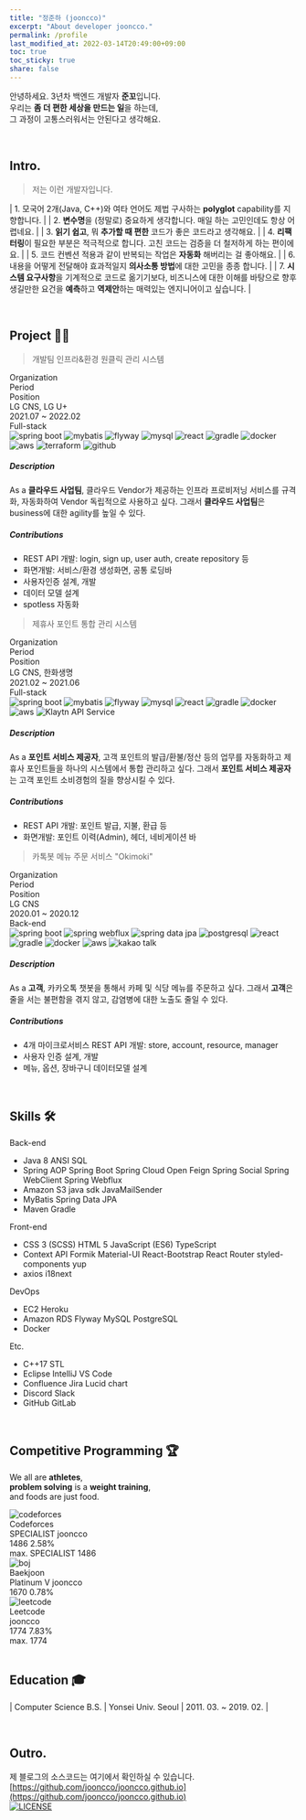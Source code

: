 ```yaml
---
title: "정준하 (jooncco)"
excerpt: "About developer jooncco."
permalink: /profile
last_modified_at: 2022-03-14T20:49:00+09:00
toc: true
toc_sticky: true
share: false
---
```


안녕하세요. 3년차 백엔드 개발자 **준꼬**입니다.  
우리는 **좀 더 편한 세상을 만드는 일**을 하는데,  
그 과정이 고통스러워서는 안된다고 생각해요.

<br />

## Intro.

> 저는 이런 개발자입니다.

| 1. 모국어 2개(Java, C++)와 여타 언어도 제법 구사하는 **polyglot** capability를 지향합니다. |
| 2. **변수명**을 (정말로) 중요하게 생각합니다. 매일 하는 고민인데도 항상 어렵네요. |
| 3. **읽기 쉽고**, 뭐 **추가할 때 편한** 코드가 좋은 코드라고 생각해요. |
| 4. **리팩터링**이 필요한 부분은 적극적으로 합니다. 고친 코드는 검증을 더 철저하게 하는 편이에요. |
| 5. 코드 컨벤션 적용과 같이 반복되는 작업은 **자동화** 해버리는 걸 좋아해요. |
| 6. 내용을 어떻게 전달해야 효과적일지 **의사소통 방법**에 대한 고민을 종종 합니다. |
| 7. **시스템 요구사항**을 기계적으로 코드로 옮기기보다, 비즈니스에 대한 이해를 바탕으로 향후 생길만한 요건을 **예측**하고 **역제안**하는 매력있는 엔지니어이고 싶습니다. |

<br />

## Project 👨‍💻

<div id="project">
    <div class="project-card">
        <blockquote id="lgcns-3" class="project-title">
            개발팀 인프라&환경 원클릭 관리 시스템
        </blockquote>
        <div class="panel">
            <div class="panel-header">
                <div class="column head">
                    <div class="cell">Organization</div>
                    <div class="cell">Period</div>
                    <div class="cell">Position</div>
                </div>
                <div class="column data">
                    <div class="cell">LG CNS, LG U+</div>
                    <div class="cell">2021.07 ~ 2022.02</div>
                    <div class="cell">Full-stack</div>
                </div>
                <div class="column artifacts">
                    <div class="cell-rowspan-2">
                        <img class="artifact_img" src="/public/images/spring-boot.png" title="spring boot"/>
                        <img class="artifact_img" src="/public/images/mybatis.png" title="mybatis"/>
                        <img class="artifact_img" src="/public/images/flyway.png" title="flyway"/>
                        <img class="artifact_img" src="/public/images/mysql.svg" title="mysql"/>
                        <img class="artifact_img" src="/public/images/react.svg" title="react"/>
                        <img class="artifact_img" src="/public/images/gradle.png" title="gradle"/>
                        <img class="artifact_img" src="/public/images/docker.svg" title="docker"/>
                        <img class="artifact_img" src="/public/images/aws.jpeg" title="aws"/>
                        <img class="artifact_img" src="/public/images/terraform.png" title="terraform"/>
                        <img class="artifact_img" src="/public/images/github.png" title="github"/>
                    </div>
                </div>
            </div>
            <div class="description">
                <h5>Description</h5>
                <div class="body">
                    As a <b>클라우드 사업팀</b>, 클라우드 Vendor가 제공하는 인프라 프로비저닝 서비스를 규격화, 자동화하여 Vendor 독립적으로 사용하고 싶다. 그래서 <b>클라우드 사업팀</b>은 business에 대한 agility를 높일 수 있다.
                </div>
            </div>
            <div class="contributions">
                <h5>Contributions</h5>
                <div class="body">
                    <ul>
                        <li><span>REST API 개발: login, sign up, user auth, create repository 등</span></li>
                        <li><span>화면개발: 서비스/환경 생성화면, 공통 로딩바</span></li>
                        <li><span>사용자인증 설계, 개발</span></li>
                        <li><span>데이터 모델 설계</span></li>
                        <li><span>spotless 자동화</span></li>
                    </ul>
                </div>
            </div>
        </div>
    </div>
    <div class="project-card">
        <blockquote id="lgcns-2" class="project-title">
            제휴사 포인트 통합 관리 시스템
        </blockquote>
        <div class="panel">
            <div class="panel-header">
                <div class="column head">
                    <div class="cell">Organization</div>
                    <div class="cell">Period</div>
                    <div class="cell">Position</div>
                </div>
                <div class="column data">
                    <div class="cell">LG CNS, 한화생명</div>
                    <div class="cell">2021.02 ~ 2021.06</div>
                    <div class="cell">Full-stack</div>
                </div>
                <div class="column artifacts">
                    <div class="cell-rowspan-2">
                        <img class="artifact_img" src="/public/images/spring-boot.png" title="spring boot"/>
                        <img class="artifact_img" src="/public/images/mybatis.png" title="mybatis"/>
                        <img class="artifact_img" src="/public/images/flyway.png" title="flyway"/>
                        <img class="artifact_img" src="/public/images/mysql.svg" title="mysql"/>
                        <img class="artifact_img" src="/public/images/react.svg" title="react"/>
                        <img class="artifact_img" src="/public/images/gradle.png" title="gradle"/>
                        <img class="artifact_img" src="/public/images/docker.svg" title="docker"/>
                        <img class="artifact_img" src="/public/images/aws.jpeg" title="aws"/>
                        <img class="artifact_img" src="/public/images/klaytn.png" title="Klaytn API Service"/>
                    </div>
                </div>
            </div>
            <div class="description">
                <h5>Description</h5>
                <div class="body">
                    As a <b>포인트 서비스 제공자</b>, 고객 포인트의 발급/환불/정산 등의 업무를 자동화하고 제휴사 포인트들을 하나의 시스템에서 통합 관리하고 싶다.
                    그래서 <b>포인트 서비스 제공자</b>는 고객 포인트 소비경험의 질을 향상시킬 수 있다.
                </div>
            </div>
            <div class="contributions">
                <h5>Contributions</h5>
                <div class="body">
                    <ul>
                        <li><span>REST API 개발: 포인트 발급, 지불, 환급 등</span></li>
                        <li><span>화면개발: 포인트 이력(Admin), 헤더, 네비게이션 바</span></li>
                    </ul>
                </div>
            </div>
        </div>
    </div>
    <div class="project-card">
        <blockquote id="lgcns-1" class="project-title">
            카톡봇 메뉴 주문 서비스 "Okimoki"
        </blockquote>
        <div class="panel">
            <div class="panel-header">
                <div class="column head">
                    <div class="cell">Organization</div>
                    <div class="cell">Period</div>
                    <div class="cell">Position</div>
                </div>
                <div class="column data">
                    <div class="cell">LG CNS</div>
                    <div class="cell">2020.01 ~ 2020.12</div>
                    <div class="cell">Back-end</div>
                </div>
                <div class="column artifacts">
                    <div class="cell-rowspan-2">
                        <img class="artifact_img" src="/public/images/spring-boot.png" title="spring boot"/>
                        <img class="artifact_img" src="/public/images/spring-webflux.png" title="spring webflux"/>
                        <img class="artifact_img" src="/public/images/spring-data.png" title="spring data jpa"/>
                        <img class="artifact_img" src="/public/images/postgresql.svg" title="postgresql"/>
                        <img class="artifact_img" src="/public/images/react.svg" title="react"/>
                        <img class="artifact_img" src="/public/images/gradle.png" title="gradle"/>
                        <img class="artifact_img" src="/public/images/docker.svg" title="docker"/>
                        <img class="artifact_img" src="/public/images/aws.jpeg" title="aws"/>
                        <img class="artifact_img" src="/public/images/kakao.png" title="kakao talk"/>
                    </div>
                </div>
            </div>
            <div class="description">
                <h5>Description</h5>
                <div class="body">
                    As a <b>고객</b>, 카카오톡 챗봇을 통해서 카페 및 식당 메뉴를 주문하고 싶다.
                    그래서 <b>고객</b>은 줄을 서는 불편함을 겪지 않고, 감염병에 대한 노출도 줄일 수 있다.
                </div>
            </div>
            <div class="contributions">
                <h5>Contributions</h5>
                <div class="body">
                    <ul>
                        <li><span>4개 마이크로서비스 REST API 개발: store, account, resource, manager</span></li>
                        <li><span>사용자 인증 설계, 개발</span></li>
                        <li><span>메뉴, 옵션, 장바구니 데이터모델 설계</span></li>
                    </ul>
                </div>
            </div>
        </div>
    </div>
</div>

<!-- ## Toys -->

<br />

## Skills 🛠

<div id="skills">
    <div class="row">
        <div class="category">
            Back-end
        </div>
        <div class="content">
            <ul>
                <li> 
                    <span>Java 8</span>
                    <span>ANSI SQL</span>
                </li>
                <li>
                    <span>Spring AOP</span>
                    <span>Spring Boot</span>
                    <span>Spring Cloud Open Feign</span>
                    <span>Spring Social</span>
                    <span>Spring WebClient</span>
                    <span>Spring Webflux</span>
                </li>
                <li>
                    <span>Amazon S3 java sdk</span>
                    <span>JavaMailSender</span>
                </li>
                <li>
                    <span>MyBatis</span>
                    <span>Spring Data JPA</span>
                </li>
                <li>
                    <span>Maven</span>
                    <span>Gradle</span>
                </li>
            </ul>
        </div>
    </div>
    <div class="row">
        <div class="category">
            Front-end
        </div>
        <div class="content">
            <ul>
                <li>
                    <span>CSS 3 (SCSS)</span>
                    <span>HTML 5</span>
                    <span>JavaScript (ES6)</span>
                    <span>TypeScript</span>
                </li>
                <li>
                    <span>Context API</span>
                    <span>Formik</span>
                    <span>Material-UI</span>
                    <span>React-Bootstrap</span>
                    <span>React Router</span>
                    <span>styled-components</span>
                    <span>yup</span>
                </li>
                <li>
                    <span>axios</span>
                    <span>i18next</span>
                </li>
            </ul>
        </div>
    </div>
    <div class="row">
        <div class="category">
            DevOps
        </div>
        <div class="content">
            <ul>
                <li>
                    <span>EC2</span>
                    <span>Heroku</span>
                </li>
                <li>
                    <span>Amazon RDS</span>
                    <span>Flyway</span>
                    <span>MySQL</span>
                    <span>PostgreSQL</span>
                </li>
                <li>
                    <span>Docker</span>
                </li>
            </ul>
        </div>
    </div>
    <div class="row">
        <div class="category">
            Etc.
        </div>
        <div class="content">
            <ul>
                <li>
                    <span>C++17 STL</span>
                </li>
                <li>
                    <span>Eclipse</span>
                    <span>IntelliJ</span>
                    <span>VS Code</span>
                </li>
                <li>
                    <span>Confluence</span>
                    <span>Jira</span>
                    <span>Lucid chart</span>
                </li>
                <li>
                    <span>Discord</span>
                    <span>Slack</span>
                </li>
                <li>
                    <span>GitHub</span>
                    <span>GitLab</span>
                </li>
            </ul>
        </div>
    </div>
</div>

<br />

<!-- ## Achievements -->

## Competitive Programming 🏆

We all are **athletes**,  
**problem solving** is a **weight training**,  
and foods are just food.

<div id="competitive-programming">
    <div class="row" id="codeforces">
        <div class="logo">
            <img class="cp-logo-img" src="/public/images/codeforces-logo.png" title="codeforces"/>
        </div>
        <div class="title">
            Codeforces
        </div>
        <div class="description">
            <div class="row-handle">
                <span class="codeforces-rating-badge">SPECIALIST</span>
                <span class="handle">jooncco</span>
            </div>
            <div class="row-stats">
                <span class="current-rating">1486</span>
                <span class="percentage">2.58%</span>
            </div>
            <div class="row-max-rating">
                <span class="label">max. </span>
                <span class="codeforces-rating-badge">SPECIALIST</span>
                <span class="max-rating">1486</span>
            </div>
        </div>
    </div>
    <div class="row" id="boj">
        <div class="logo">
            <img class="cp-logo-img" src="/public/images/boj-icon.png" title="boj"/>
        </div>
        <div class="title">
            Baekjoon
        </div>
        <div class="description">
            <div class="row-handle">
                <span class="boj-rating-badge">Platinum V</span>
                <span class="handle">jooncco</span>
            </div>
            <div class="row-stats">
                <span class="current-rating">1670</span>
                <span class="percentage">0.78%</span>
            </div>
        </div>
    </div>
    <div class="row" id="leetcode">
        <div class="logo">
            <img class="cp-logo-img" src="/public/images/leetcode-icon.png" title="leetcode"/>
        </div>
        <div class="title">
            Leetcode
        </div>
        <div class="description">
            <div class="row-handle">
                <span class="handle">jooncco</span>
            </div>
            <div class="row-stats">
                <span class="current-rating">1774</span>
                <span class="percentage">7.83%</span>
            </div>
            <div class="row-max-rating">
                <span class="label">max. </span>
                <span class="max-rating">1774</span>
            </div>
        </div>
    </div>
    <!-- <div class="row">
        <div class="logo">
            <img class="cp-logo-img" src="/public/images/atcoder.png" title="atcoder"/>
        </div>
        <div class="title">
            AtCoder
        </div>
        <div class="description">
            <div class="row-handle">
                <div class="atcoder-rating-badge">
                    RATING TITLE
                </div>
                <div class="handle">
                    jooncco
                </div>
            </div>
            <div class="row-stats">
                <div class="current-rating">
                    1700
                </div>
                <div class="percentage">5.3%</div>
                <div class="seperator"> / max. </div>
                <div class="atcoder-rating-badge">
                    RATING TITLE
                </div>
                <div class="max-rating">
                    1700
                </div>
            </div>
        </div>
    </div>
    <div class="row">
        <div class="logo">
            <img class="cp-logo-img" src="/public/images/topcoder.png" title="topcoder"/>
        </div>
        <div class="title">
            TopCoder
        </div>
        <div class="description">
            <div class="row-handle">
                <div class="topcoder-rating-badge">
                    RATING TITLE
                </div>
                <div class="handle">
                    jooncco
                </div>
            </div>
            <div class="row-stats">
                <div class="current-rating">
                    1700
                </div>
                <div class="percentage">5.3%</div>
                <div class="seperator"> / max. </div>
                <div class="topcoder-rating-badge">
                    RATING TITLE
                </div>
                <div class="max-rating">
                    1700
                </div>
            </div>
        </div>
    </div> -->
</div>

<br />

## Education 🎓

| Computer Science B.S. | Yonsei Univ. Seoul | 2011. 03. ~ 2019. 02. |

<br />

## Outro.

제 블로그의 소스코드는 여기에서 확인하실 수 있습니다.  
[https://github.com/jooncco/jooncco.github.io](https://github.com/jooncco/jooncco.github.io)  
[![LICENSE](https://img.shields.io/badge/license-MIT-lightgrey.svg?color=blue&style=plastic)](https://github.com/jooncco/jooncco.github.io/blob/dev/LICENSE)

<script type='text/javascript' src='/public/js/custom/project.js'></script>
<script type='text/javascript' src='/public/js/custom/cp.js'></script>